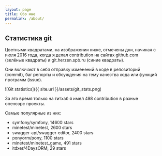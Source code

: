 ```yaml
---
layout: page
title: Обо мне
permalink: /about/
---
```

## Статистика git
Цветными квадратами, на изображении ниже, отмечены дни, начиная с июля 2016 года, когда я делал contribution на сайтах github.com (зелёные квадраты) и git.herzen.spb.ru (синие квадраты).

Они включают в себя отправку изменений в коде в репозиторий (commit), баг репорты и обсуждения на тему качества кода или функций программ (issue).

![Git statistics]({{ site.url }}/assets/git_stats.png)

За это время только на гитхаб я имел 498 contribution в разные опенсорс проекты.

Самые популярные из них:
- symfony/symfony, 14600 stars
- minetest/minetest, 2600 stars
- swagger-api/swagger-editor, 2400 stars
- ponyorm/pony, 1100 stars
- minetest/minetest_game, 491 stars
- itdxer/4DaysORM, 29 stars
